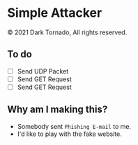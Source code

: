 # Simple Attacker

© 2021 Dark Tornado, All rights reserved.

## To do
* [ ] Send UDP Packet
* [ ] Send GET Request
* [ ] Send GET Request

## Why am I making this?
* Somebody sent `Phishing E-mail` to me.
* I'd like to play with the fake website.